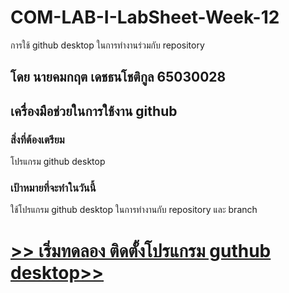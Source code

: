 # COM-LAB-I-LabSheet-Week-12

การใช้ github desktop ในการทำงานร่วมกับ repository

## โดย  นายคมกฤต เดชธนโชติกูล 65030028

## เครื่องมือช่วยในการใช้งาน github

### สิ่งที่ต้องเตรียม

โปรแกรม github desktop

### เป้าหมายที่จะทำในวันนี้

ใช้โปรแกรม github desktop ในการทำงานกับ repository และ branch

# [>> เริ่มทดลอง ติดตั้งโปรแกรม guthub desktop>>](W12-Labsheet-01.md)
